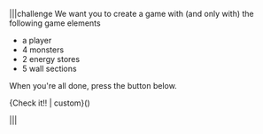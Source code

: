 |||challenge
We want you to create a game with (and only with) the following game elements

- a player
- 4 monsters
- 2 energy stores
- 5 wall sections

When you're all done, press the button below.

{Check it!! | custom}()

|||